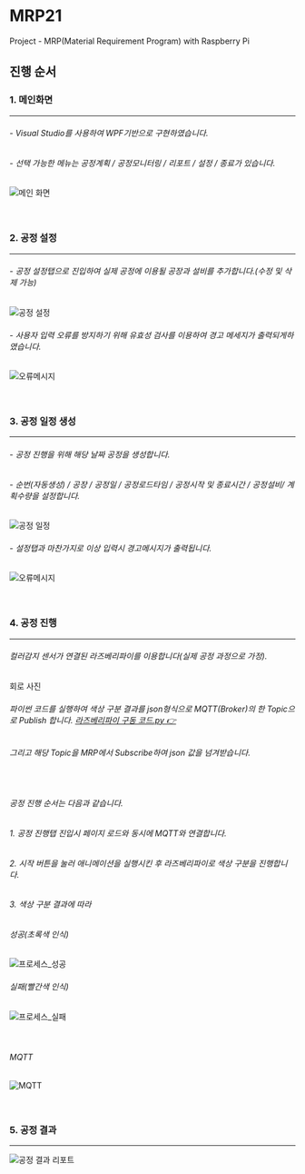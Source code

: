 # MRP21
Project - MRP(Material Requirement Program) with Raspberry Pi<br/>

## 진행 순서
### 1. 메인화면
---
###### - Visual Studio를 사용하여 WPF기반으로 구현하였습니다.<br/>
###### - 선택 가능한 메뉴는 공정계획 / 공정모니터링 / 리포트 / 설정 / 종료가 있습니다.
![메인 화면](https://github.com/HongryeolSeong/MiniProject_SimpleMRP/blob/main/Img/main.png)
<br/>
<br/>
<br/>

### 2. 공정 설정
---
###### - 공정 설정탭으로 진입하여 실제 공정에 이용될 공장과 설비를 추가합니다.(수정 및 삭제 가능)
![공정 설정](https://github.com/HongryeolSeong/MiniProject_SimpleMRP/blob/main/Img/%EC%84%A4%EC%A0%95%EC%9E%85%EB%A0%A5%EB%B0%8F%EC%82%AD%EC%A0%9C.gif)
###### - 사용자 입력 오류를 방지하기 위해 유효성 검사를 이용하여 경고 메세지가 출력되게하였습니다.
![오류메시지](https://github.com/HongryeolSeong/MiniProject_SimpleMRP/blob/main/Img/%EC%84%A4%EC%A0%95_%EC%9E%85%EB%A0%A5%EA%B2%BD%EA%B3%A0.gif)
<br/>
<br/>
<br/>

### 3. 공정 일정 생성
---
###### - 공정 진행을 위해 해당 날짜 공정을 생성합니다.
###### - 순번(자동생성) / 공장 / 공정일 / 공정로드타임 / 공정시작 및 종료시간 / 공정설비/ 계획수량을 설정합니다.
![공정 일정](https://github.com/HongryeolSeong/MiniProject_SimpleMRP/blob/main/Img/%EC%8A%A4%EC%BC%80%EC%A4%84%EC%9E%85%EB%A0%A5.gif)
###### - 설정탭과 마찬가지로 이상 입력시 경고메시지가 출력됩니다.
![오류메시지](https://github.com/HongryeolSeong/MiniProject_SimpleMRP/blob/main/Img/%EC%8A%A4%EC%BC%80%EC%A4%84_%EC%9E%85%EB%A0%A5%EA%B2%BD%EA%B3%A0.gif)
<br/>
<br/>
<br/>

### 4. 공정 진행
---
###### 컬러감지 센서가 연결된 라즈베리파이를 이용합니다(실제 공정 과정으로 가정).
회로 사진
###### 파이썬 코드를 실행하여 색상 구분 결과를 json형식으로 MQTT(Broker)의 한 Topic으로 Publish 합니다.  [라즈베리파이 구동 코드.py 👉](https://github.com/HongryeolSeong/MiniProject_SimpleMRP/blob/main/pythoncode/check_publish_app.py)
###### 그리고 해당 Topic을 MRP에서 Subscribe하여 json 값을 넘겨받습니다.
<br/>

###### 공정 진행 순서는 다음과 같습니다.
###### 1. 공정 진행탭 진입시 페이지 로드와 동시에 MQTT와 연결합니다.
###### 2. 시작 버튼을 눌러 애니메이션을 실행시킨 후 라즈베리파이로 색상 구분을 진행합니다.
###### 3. 색상 구분 결과에 따라

###### 성공(초록색 인식)
![프로세스_성공](https://github.com/HongryeolSeong/MiniProject_SimpleMRP/blob/main/Img/%ED%94%84%EB%A1%9C%EC%84%B8%EC%8A%A4_%EC%84%B1%EA%B3%B5.gif)
###### 실패(빨간색 인식)
![프로세스_실패](https://github.com/HongryeolSeong/MiniProject_SimpleMRP/blob/main/Img/%ED%94%84%EB%A1%9C%EC%84%B8%EC%8A%A4_%EC%8B%A4%ED%8C%A8.gif)
<br/>
<br/>
<br/>

###### MQTT
![MQTT](https://github.com/HongryeolSeong/MiniProject_SimpleMRP/blob/main/Img/mqtt.gif)
<br/>
<br/>
<br/>

### 5. 공정 결과
---
![공정 결과 리포트](https://github.com/HongryeolSeong/MiniProject_SimpleMRP/blob/main/Img/%EB%A6%AC%ED%8F%AC%ED%8A%B8.gif)
<br/>
